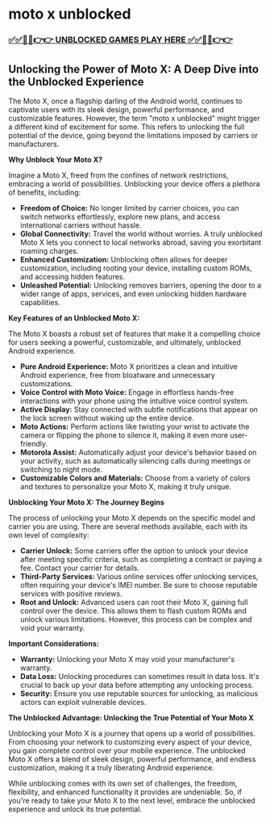 # moto x unblocked

### [✅✅🔴🔴👉👉 UNBLOCKED GAMES PLAY HERE ✅✅🔴🔴👉👉](https://topstoryindia.com)

## Unlocking the Power of Moto X: A Deep Dive into the Unblocked Experience

The Moto X, once a flagship darling of the Android world, continues to captivate users with its sleek design, powerful performance, and customizable features. However, the term "moto x unblocked" might trigger a different kind of excitement for some. This refers to unlocking the full potential of the device, going beyond the limitations imposed by carriers or manufacturers. 

**Why Unblock Your Moto X?**

Imagine a Moto X, freed from the confines of network restrictions, embracing a world of possibilities. Unblocking your device offers a plethora of benefits, including:

* **Freedom of Choice:**  No longer limited by carrier choices, you can switch networks effortlessly, explore new plans, and access international carriers without hassle.
* **Global Connectivity:**  Travel the world without worries. A truly unblocked Moto X lets you connect to local networks abroad, saving you exorbitant roaming charges.
* **Enhanced Customization:**  Unblocking often allows for deeper customization, including rooting your device, installing custom ROMs, and accessing hidden features. 
* **Unleashed Potential:**  Unlocking removes barriers, opening the door to a wider range of apps, services, and even unlocking hidden hardware capabilities.

**Key Features of an Unblocked Moto X:**

The Moto X boasts a robust set of features that make it a compelling choice for users seeking a powerful, customizable, and ultimately, unblocked Android experience.

* **Pure Android Experience:**  Moto X prioritizes a clean and intuitive Android experience, free from bloatware and unnecessary customizations. 
* **Voice Control with Moto Voice:**  Engage in effortless hands-free interactions with your phone using the intuitive voice control system.
* **Active Display:**  Stay connected with subtle notifications that appear on the lock screen without waking up the entire device.
* **Moto Actions:**  Perform actions like twisting your wrist to activate the camera or flipping the phone to silence it, making it even more user-friendly.
* **Motorola Assist:**  Automatically adjust your device's behavior based on your activity, such as automatically silencing calls during meetings or switching to night mode.
* **Customizable Colors and Materials:**  Choose from a variety of colors and textures to personalize your Moto X, making it truly unique.

**Unblocking Your Moto X: The Journey Begins**

The process of unlocking your Moto X depends on the specific model and carrier you are using. There are several methods available, each with its own level of complexity:

* **Carrier Unlock:**  Some carriers offer the option to unlock your device after meeting specific criteria, such as completing a contract or paying a fee. Contact your carrier for details.
* **Third-Party Services:**  Various online services offer unlocking services, often requiring your device's IMEI number. Be sure to choose reputable services with positive reviews.
* **Root and Unlock:**  Advanced users can root their Moto X, gaining full control over the device. This allows them to flash custom ROMs and unlock various limitations. However, this process can be complex and void your warranty.

**Important Considerations:**

* **Warranty:**  Unlocking your Moto X may void your manufacturer's warranty. 
* **Data Loss:**  Unlocking procedures can sometimes result in data loss. It's crucial to back up your data before attempting any unlocking process.
* **Security:**  Ensure you use reputable sources for unlocking, as malicious actors can exploit vulnerable devices.

**The Unblocked Advantage: Unlocking the True Potential of Your Moto X**

Unblocking your Moto X is a journey that opens up a world of possibilities. From choosing your network to customizing every aspect of your device, you gain complete control over your mobile experience. The unblocked Moto X offers a blend of sleek design, powerful performance, and endless customization, making it a truly liberating Android experience.

While unblocking comes with its own set of challenges, the freedom, flexibility, and enhanced functionality it provides are undeniable. So, if you're ready to take your Moto X to the next level, embrace the unblocked experience and unlock its true potential.